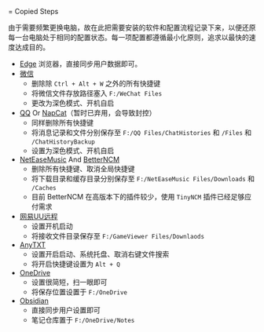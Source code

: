 = Copied Steps

由于需要频繁更换电脑，故在此把需要安装的软件和配置流程记录下来，以便还原每一台电脑处于相同的配置状态。每一项配置都遵循最小化原则，追求以最快的速度达成目的。

- [Edge](https://www.microsoft.com/zh-cn/edge/download?form=MA13FJ) 浏览器，直接同步用户数据即可。
- [微信](https://weixin.qq.com/)
  - 删除除 `Ctrl + Alt + W` 之外的所有快捷键
  - 将微信文件存放路径塞入 `F:/WeChat Files`
  - 更改为深色模式、开机自启
- [QQ](https://im.qq.com/index/) Or [NapCat](https://liteloaderqqnt.github.io/)（暂时已弃用，会导致封控）
  - 同样删除所有快捷键
  - 将消息记录和文件分别保存至 `F:/QQ Files/ChatHistories` 和 `/Files` 和 `/ChatHistoryBackup`
  - 设置为深色模式、开机自启
- [NetEaseMusic](https://music.163.com/#/download) And [BetterNCM](https://github.com/std-microblock/BetterNCM-Installer/releases)
  - 删除所有快捷键、取消全局快捷键
  - 将下载目录和缓存目录分别保存至 `F:/NetEaseMusic Files/Downloads` 和 `/Caches`
  - 目前 BetterNCM 在高版本下的插件较少，使用 `TinyNCM` 插件已经足够应付需求
- [网易UU远程](https://uuyc.163.com/)
  - 设置开机启动
  - 将接收文件目录保存至 `F:/GameViewer Files/Downlaods`
- [AnyTXT](https://anytxt.net/download/)
  - 设置开启启动、系统托盘、取消右键文件搜索
  - 将开启快捷键设置为 `Alt + Q`
- [OneDrive](https://microsoft-onedrive.en.softonic.com/)
  - 设置很简短，扫一眼即可
  - 将保存位置设置于 `F:/OneDrive`
- [Obsidian](https://obsidian.md/)
  - 直接同步用户设置即可
  - 笔记仓库置于 `F:/OneDrive/Notes`
